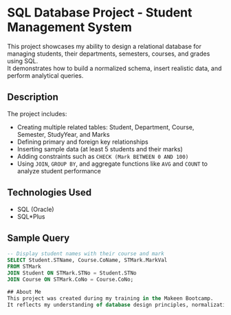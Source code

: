 #  SQL Database Project - Student Management System

This project showcases my ability to design a relational database for managing students, their departments, semesters, courses, and grades using SQL.  
It demonstrates how to build a normalized schema, insert realistic data, and perform analytical queries.

## Description

The project includes:
- Creating multiple related tables: Student, Department, Course, Semester, StudyYear, and Marks
- Defining primary and foreign key relationships
- Inserting sample data (at least 5 students and their marks)
- Adding constraints such as `CHECK (Mark BETWEEN 0 AND 100)`
- Using `JOIN`, `GROUP BY`, and aggregate functions like `AVG` and `COUNT` to analyze student performance

## Technologies Used
- SQL (Oracle)
- SQL*Plus

##  Sample Query

```sql
-- Display student names with their course and mark
SELECT Student.STName, Course.CoName, STMark.MarkVal
FROM STMark
JOIN Student ON STMark.STNo = Student.STNo
JOIN Course ON STMark.CoNo = Course.CoNo;

## About Me
This project was created during my training in the Makeen Bootcamp.
It reflects my understanding of database design principles, normalization, and the ability to use SQL for managing educational data.
